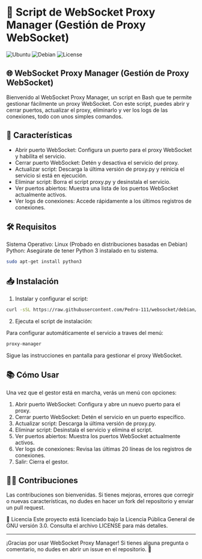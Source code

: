# 🚀 Script de WebSocket Proxy Manager (Gestión de Proxy WebSocket)
![Ubuntu](https://img.shields.io/badge/Ubuntu-18.04%20%7C%2020.04%20%7C%2022.04%20%7C%2024.04-orange)
![Debian](https://img.shields.io/badge/Debian-10%20%7C%2011%20%7C%2012-red)
![License](https://img.shields.io/badge/License-GPLv3-blue)

## 🌐 WebSocket Proxy Manager (Gestión de Proxy WebSocket)
Bienvenido al WebSocket Proxy Manager, un script en Bash que te permite gestionar fácilmente un proxy WebSocket. Con este script, puedes abrir y cerrar puertos, actualizar el proxy, eliminarlo y ver los logs de las conexiones, todo con unos simples comandos.

## 🚀 Características
- Abrir puerto WebSocket: Configura un puerto para el proxy WebSocket y habilita el servicio.
- Cerrar puerto WebSocket: Detén y desactiva el servicio del proxy.
- Actualizar script: Descarga la última versión de proxy.py y reinicia el servicio si está en ejecución.
- Eliminar script: Borra el script proxy.py y desinstala el servicio.
- Ver puertos abiertos: Muestra una lista de los puertos WebSocket actualmente activos.
- Ver logs de conexiones: Accede rápidamente a los últimos registros de conexiones.

## 🛠️ Requisitos
Sistema Operativo: Linux (Probado en distribuciones basadas en Debian)
Python: Asegúrate de tener Python 3 instalado en tu sistema.

```bash
sudo apt-get install python3
```
## 📥 Instalación
1. Instalar y configurar el script:

```bash
curl -sSL https://raw.githubusercontent.com/Pedro-111/websocket/debian/install.sh | bash
```

2. Ejecuta el script de instalación:

Para configurar automáticamente el servicio a traves del menú:

```bash
proxy-manager
```

Sigue las instrucciones en pantalla para gestionar el proxy WebSocket.

## 📚 Cómo Usar
Una vez que el gestor está en marcha, verás un menú con opciones:

1. Abrir puerto WebSocket: Configura y abre un nuevo puerto para el proxy.
2. Cerrar puerto WebSocket: Detén el servicio en un puerto específico.
3. Actualizar script: Descarga la última versión de proxy.py.
4. Eliminar script: Desinstala el servicio y elimina el script.
5. Ver puertos abiertos: Muestra los puertos WebSocket actualmente activos.
6. Ver logs de conexiones: Revisa las últimas 20 líneas de los registros de conexiones.
7. Salir: Cierra el gestor.

## 👨‍💻 Contribuciones
Las contribuciones son bienvenidas. Si tienes mejoras, errores que corregir o nuevas características, no dudes en hacer un fork del repositorio y enviar un pull request.

📝 Licencia
Este proyecto está licenciado bajo la Licencia Pública General de GNU versión 3.0. Consulta el archivo LICENSE para más detalles.

---

¡Gracias por usar WebSocket Proxy Manager! Si tienes alguna pregunta o comentario, no dudes en abrir un issue en el repositorio. 🚀
